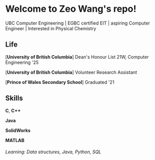 ﻿# Welcome to Zeo Wang's repo!

UBC Computer Engineering | EGBC certified EIT | aspiring Computer Engineer | Interested in Physical Chemistry

Life
----

[**University of British Columbia**] Dean's Honour List 21W, Computer Engineering '25 

[**University of British Columbia**] Volunteer Research Assistant

[**Prince of Wales Secondary School**] Graduated '21

Skills
-----
**C**, **C++**

**Java**

**SolidWorks**

**MATLAB**

###### Learning: Data structures, Java, Python, SQL
